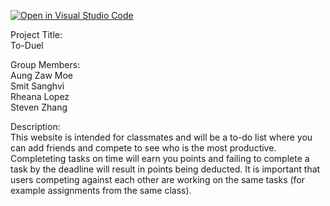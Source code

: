 [![Open in Visual Studio Code](https://classroom.github.com/assets/open-in-vscode-2e0aaae1b6195c2367325f4f02e2d04e9abb55f0b24a779b69b11b9e10269abc.svg)](https://classroom.github.com/online_ide?assignment_repo_id=17799777&assignment_repo_type=AssignmentRepo)

Project Title:<br>
To-Duel

Group Members:<br>
Aung Zaw Moe<br>
Smit Sanghvi<br>
Rheana Lopez<br>
Steven Zhang

Description:<br>
This website is intended for classmates and will be a to-do list where you can add friends and compete to see who is the most productive. Completeting tasks on time will earn you points and failing to complete a task by the deadline will result in points being deducted. It is important that users competing against each other are working on the same tasks (for example assignments from the same class).

